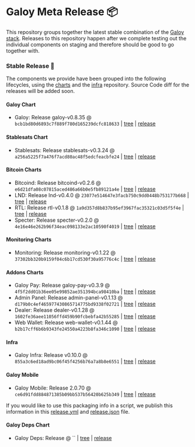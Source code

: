 # Galoy Meta Release 📦

This repository groups together the latest stable combination of the [Galoy stack](https://github.com/GaloyMoney/awesome-galoy#tech-components). 
Releases to this repository happen after we complete testing out the individual components on staging and therefore should be good to go together with.

### Stable Release 🎉

The components we provide have been grouped into the following lifecycles, using the [charts](https://github.com/GaloyMoney/charts) and the [infra](https://github.com/GaloyMoney/galoy-infra) repository. 
Source Code diff for the releases will be added soon.

#### Galoy Chart
- Galoy: Release galoy-v0.8.35 @ `bcb1bd80d6893c7f889f780d165239dcfc818633` | [tree](https://github.com/GaloyMoney/charts/tree/bcb1bd80d6893c7f889f780d165239dcfc818633/charts/galoy) | [release](https://github.com/GaloyMoney/charts/releases/tag/galoy-v0.8.35)

#### Stablesats Chart
- Stablesats: Release stablesats-v0.3.24 @ `a256a5225f7a476f7acd80ac48f5edcfeacbfe24` | [tree](https://github.com/GaloyMoney/charts/tree/a256a5225f7a476f7acd80ac48f5edcfeacbfe24/charts/stablesats) | [release](https://github.com/GaloyMoney/charts/releases/tag/stablesats-v0.3.24)

#### Bitcoin Charts
- Bitcoind: Release bitcoind-v0.2.6 @ `e6d21dfa08c07815aced486a66b0e5fb89121a4e` | [tree](https://github.com/GaloyMoney/charts/tree/e6d21dfa08c07815aced486a66b0e5fb89121a4e/charts/bitcoind) | [release](https://github.com/GaloyMoney/charts/releases/tag/bitcoind-v0.2.6)
- LND: Release lnd-v0.4.0 @ `23077e514647e3facb750c9dd0448b753177b668` | [tree](https://github.com/GaloyMoney/charts/tree/23077e514647e3facb750c9dd0448b753177b668/charts/lnd) | [release](https://github.com/GaloyMoney/charts/releases/tag/lnd-v0.4.0)
- RTL: Release rtl-v0.1.8 @ `1a9d357d8b837b95ef3967fac35321c03d5f5f4e` | [tree](https://github.com/GaloyMoney/charts/tree/1a9d357d8b837b95ef3967fac35321c03d5f5f4e/charts/rtl) | [release](https://github.com/GaloyMoney/charts/releases/tag/rtl-v0.1.8)
- Specter: Release specter-v0.2.0 @ `4e16e46e262b96f34eac098133e2ac10590f4019` | [tree](https://github.com/GaloyMoney/charts/tree/4e16e46e262b96f34eac098133e2ac10590f4019/charts/specter) | [release](https://github.com/GaloyMoney/charts/releases/tag/specter-v0.2.0)

#### Monitoring Charts
- Monitoring: Release monitoring-v0.1.22 @ `37302bb320b9159f04c6b17cd530f30a95776c4c` | [tree](https://github.com/GaloyMoney/charts/tree/37302bb320b9159f04c6b17cd530f30a95776c4c/charts/monitoring) | [release](https://github.com/GaloyMoney/charts/releases/tag/monitoring-v0.1.22)

#### Addons Charts
- Galoy Pay: Release galoy-pay-v0.3.9 @ `4f5f2dd01b36ee05e99852ae351394bca98410ba` | [tree](https://github.com/GaloyMoney/charts/tree/4f5f2dd01b36ee05e99852ae351394bca98410ba/charts/galoy-pay) | [release](https://github.com/GaloyMoney/charts/releases/tag/galoy-pay-v0.3.9)
- Admin Panel: Release admin-panel-v0.1.13 @ `d179b0c4ef465977430865714775bd9338f02721` | [tree](https://github.com/GaloyMoney/charts/tree/d179b0c4ef465977430865714775bd9338f02721/charts/admin-panel) | [release](https://github.com/GaloyMoney/charts/releases/tag/admin-panel-v0.1.13)
- Dealer: Release dealer-v0.1.28 @ `1602fe36aee11056ffd459b90fcbebfa42b55285` | [tree](https://github.com/GaloyMoney/charts/tree/1602fe36aee11056ffd459b90fcbebfa42b55285/charts/dealer) | [release](https://github.com/GaloyMoney/charts/releases/tag/dealer-v0.1.28)
- Web Wallet: Release web-wallet-v0.1.44 @ `b2b17cff6b6b9343fe24550a4223b8fa346c1090` | [tree](https://github.com/GaloyMoney/charts/tree/b2b17cff6b6b9343fe24550a4223b8fa346c1090/charts/web-wallet) | [release](https://github.com/GaloyMoney/charts/releases/tag/web-wallet-v0.1.44)

#### Infra

- Galoy Infra: Release v0.10.0 @ `855a3c6ed18ad9bc06f45f4256b76a7a8b8e6551` | [tree](https://github.com/GaloyMoney/galoy-infra/tree/855a3c6ed18ad9bc06f45f4256b76a7a8b8e6551) | [release](https://github.com/GaloyMoney/galoy-infra/releases/tag/v0.10.0)

#### Galoy Mobile

- Galoy Mobile: Release 2.0.70 @ `ce6d91fdd884871385b09bb537b56420b625b349` | [tree](https://github.com/GaloyMoney/galoy-mobile/tree/ce6d91fdd884871385b09bb537b56420b625b349) | [release](https://github.com/GaloyMoney/galoy-mobile/releases/tag/2.0.70)

If you would like to use this packaging info in a script, we publish this information in this [release.yml](./release.yml) and [release.json](./release.json) file.

#### Galoy Deps Chart
- Galoy Deps: Release  @ `` | [tree](https://github.com/GaloyMoney/charts/tree//charts/galoy-deps) | [release](https://github.com/GaloyMoney/charts/releases/tag/)

